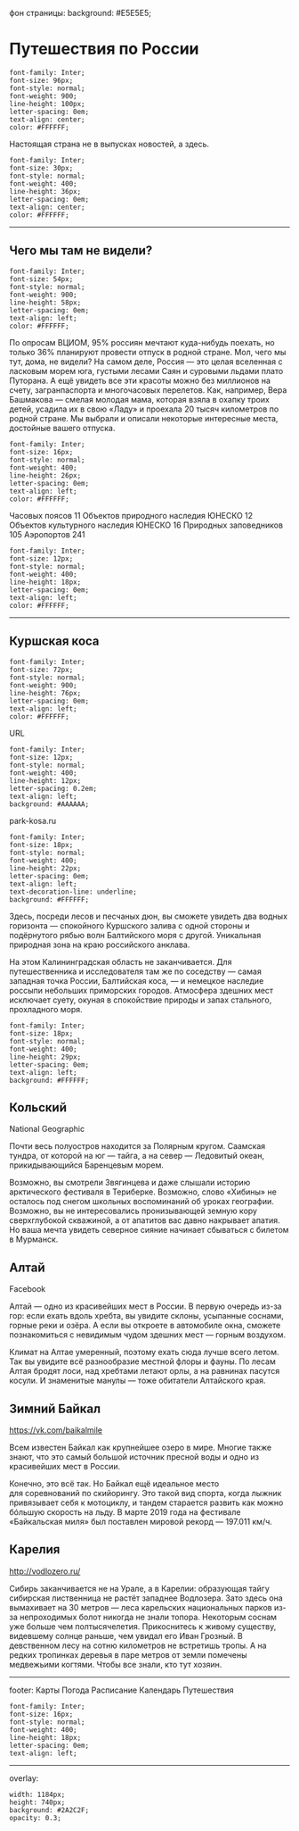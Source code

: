 фон страницы: background: #E5E5E5;

# Путешествия по России

    font-family: Inter;
    font-size: 96px;
    font-style: normal;
    font-weight: 900;
    line-height: 100px;
    letter-spacing: 0em;
    text-align: center;
    color: #FFFFFF;

Настоящая страна не в выпусках новостей, а здесь.

    font-family: Inter;
    font-size: 30px;
    font-style: normal;
    font-weight: 400;
    line-height: 36px;
    letter-spacing: 0em;
    text-align: center;
    color: #FFFFFF;

***
## Чего мы там не видели?

    font-family: Inter;
    font-size: 54px;
    font-style: normal;
    font-weight: 900;
    line-height: 58px;
    letter-spacing: 0em;
    text-align: left;
    color: #FFFFFF;


По опросам ВЦИОМ, 95% россиян мечтают куда-нибудь поехать, но только 36% планируют провести отпуск в родной стране. Мол, чего мы тут, дома, не видели? На самом деле, Россия — это целая вселенная с ласковым морем юга, густыми лесами Саян и суровыми льдами плато Путорана. А ещё увидеть все эти красоты можно без миллионов на счету, загранпаспорта и многочасовых перелетов. Как, например, Вера Башмакова — смелая молодая мама, которая взяла в охапку троих детей, усадила их в свою «Ладу» и проехала 20 тысяч километров по родной стране. Мы выбрали и описали некоторые интересные места, достойные вашего отпуска.

    font-family: Inter;
    font-size: 16px;
    font-style: normal;
    font-weight: 400;
    line-height: 26px;
    letter-spacing: 0em;
    text-align: left;
    color: #FFFFFF;


Часовых поясов 11
Объектов природного наследия ЮНЕСКО 12
Объектов культурного наследия ЮНЕСКО 16
Природных заповедников 105
Аэропортов 241

    font-family: Inter;
    font-size: 12px;
    font-style: normal;
    font-weight: 400;
    line-height: 18px;
    letter-spacing: 0em;
    text-align: left;
    color: #FFFFFF;
***
## Куршская коса

    font-family: Inter;
    font-size: 72px;
    font-style: normal;
    font-weight: 900;
    line-height: 76px;
    letter-spacing: 0em;
    text-align: left;
    color: #FFFFFF;

URL

    font-family: Inter;
    font-size: 12px;
    font-style: normal;
    font-weight: 400;
    line-height: 12px;
    letter-spacing: 0.2em;
    text-align: left;
    background: #AAAAAA;

park-kosa.ru

    font-family: Inter;
    font-size: 18px;
    font-style: normal;
    font-weight: 400;
    line-height: 22px;
    letter-spacing: 0em;
    text-align: left;
    text-decoration-line: underline;
    background: #FFFFFF;

Здесь, посреди лесов и песчаных дюн, вы сможете увидеть два водных горизонта — спокойного Куршского залива с одной стороны и подёрнутого рябью волн Балтийского моря с другой. Уникальная природная зона на краю российского анклава.

На этом Калининградская область не заканчивается. Для путешественника и исследователя там же по соседству — самая западная точка России, Балтийская коса, — и немецкое наследие россыпи небольших приморских городов. Атмосфера здешних мест исключает суету, окуная в спокойствие природы и запах стального, прохладного моря.

    font-family: Inter;
    font-size: 18px;
    font-style: normal;
    font-weight: 400;
    line-height: 29px;
    letter-spacing: 0em;
    text-align: left;
    background: #FFFFFF;

## Кольский

National Geographic

Почти весь полуостров находится за Полярным кругом. Саамская тундра, от которой на юг — 
тайга, а на север — Ледовитый океан, прикидывающийся Баренцевым морем.

Возможно, вы смотрели Звягинцева и даже слышали историю арктического фестиваля в Териберке. Возможно, слово «Хибины» не осталось под снегом школьных воспоминаний об уроках географии. Возможно, вы не интересовались пронизывающей земную кору сверхглубокой скважиной, а от апатитов вас давно накрывает апатия. Но ваша мечта увидеть северное сияние начинает сбываться с билетом
в Мурманск.

## Алтай

Facebook

Алтай — одно из красивейших мест в России. 
В первую очередь из-за гор: если ехать вдоль хребта, вы увидите склоны, усыпанные соснами, горные реки и озёра. А если вы откроете в автомобиле окна, сможете познакомиться с невидимым чудом здешних мест — горным воздухом.

Климат на Алтае умеренный, поэтому ехать сюда лучше всего летом. Так вы увидите всё разнообразие местной флоры и фауны. По лесам Алтая бродят лоси, над хребтами летают орлы, а на равнинах пасутся косули. И знаменитые манулы — тоже обитатели Алтайского края.

## Зимний Байкал

https://vk.com/baikalmile

Всем известен Байкал как крупнейшее озеро 
в мире. Многие также знают, что это самый большой источник пресной воды и одно из красивейших мест в России.

Конечно, это всё так. Но Байкал ещё идеальное место для соревнований по скийорингу. Это такой вид спорта, когда лыжник привязывает себя 
к мотоциклу, и тандем старается развить как можно бóльшую скорость на льду. В марте 2019 года на фестивале «Байкальская миля» был поставлен мировой рекорд — 197.011 км/ч.

## Карелия

http://vodlozero.ru/

Сибирь заканчивается не на Урале, а в Карелии: образующая тайгу сибирская лиственница не растёт западнее Водлозера. Зато здесь она вымахивает на 30 метров — леса карельских национальных парков из-за непроходимых болот никогда не знали топора. Некоторым соснам уже больше чем полтысячелетия. Прикоснитесь к живому существу, видевшему солнце раньше, чем увидал его Иван Грозный. 
В девственном лесу на сотню километров не встретишь тропы. А на редких тропинках деревья 
в паре метров от земли помечены медвежьими когтями. Чтобы все знали, кто тут хозяин.
***
footer:
Карты
Погода
Расписание
Календарь
Путешествия

    font-family: Inter;
    font-size: 16px;
    font-style: normal;
    font-weight: 400;
    line-height: 18px;
    letter-spacing: 0em;
    text-align: left;
***

overlay: 

    width: 1184px;
    height: 740px;
    background: #2A2C2F;
    opacity: 0.3;
